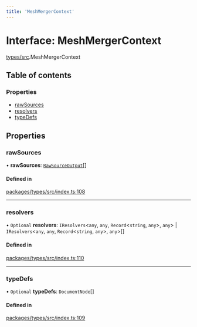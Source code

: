 ```yaml
---
title: 'MeshMergerContext'
---
```


# Interface: MeshMergerContext

[types/src](../modules/types_src).MeshMergerContext

## Table of contents

### Properties

- [rawSources](types_src.MeshMergerContext#rawsources)
- [resolvers](types_src.MeshMergerContext#resolvers)
- [typeDefs](types_src.MeshMergerContext#typedefs)

## Properties

### rawSources

• **rawSources**: [`RawSourceOutput`](../modules/types_src#rawsourceoutput)[]

#### Defined in

[packages/types/src/index.ts:108](https://github.com/Urigo/graphql-mesh/blob/master/packages/types/src/index.ts#L108)

___

### resolvers

• `Optional` **resolvers**: `IResolvers`<`any`, `any`, `Record`<`string`, `any`\>, `any`\> \| `IResolvers`<`any`, `any`, `Record`<`string`, `any`\>, `any`\>[]

#### Defined in

[packages/types/src/index.ts:110](https://github.com/Urigo/graphql-mesh/blob/master/packages/types/src/index.ts#L110)

___

### typeDefs

• `Optional` **typeDefs**: `DocumentNode`[]

#### Defined in

[packages/types/src/index.ts:109](https://github.com/Urigo/graphql-mesh/blob/master/packages/types/src/index.ts#L109)
